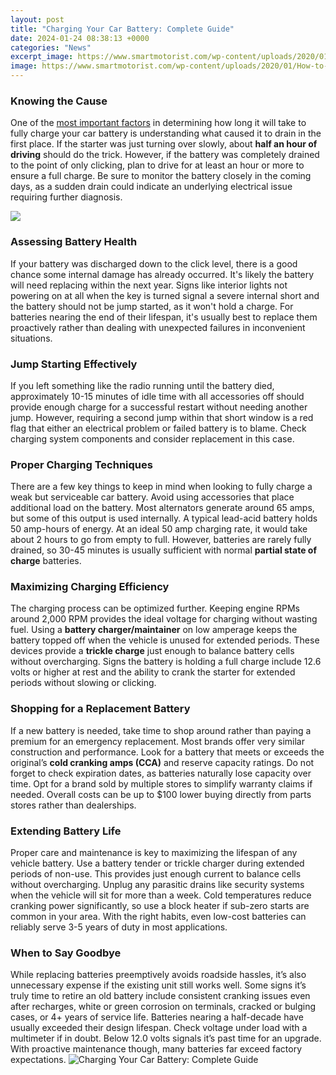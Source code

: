 ```yaml
---
layout: post
title: "Charging Your Car Battery: Complete Guide"
date: 2024-01-24 08:38:13 +0000
categories: "News"
excerpt_image: https://www.smartmotorist.com/wp-content/uploads/2020/01/How-to-Charge-a-Car-Battery.jpg
image: https://www.smartmotorist.com/wp-content/uploads/2020/01/How-to-Charge-a-Car-Battery.jpg
---
```


### Knowing the Cause 
One of the [most important factors](https://yt.io.vn/collection/alday) in determining how long it will take to fully charge your car battery is understanding what caused it to drain in the first place. If the starter was just turning over slowly, about **half an hour of driving** should do the trick. However, if the battery was completely drained to the point of only clicking, plan to drive for at least an hour or more to ensure a full charge. Be sure to monitor the battery closely in the coming days, as a sudden drain could indicate an underlying electrical issue requiring further diagnosis. 

![](https://mechanicbase.com/wp-content/uploads/2019/08/car-battery-charger.jpg)
### Assessing Battery Health
If your battery was discharged down to the click level, there is a good chance some internal damage has already occurred. It's likely the battery will need replacing within the next year. Signs like interior lights not powering on at all when the key is turned signal a severe internal short and the battery should not be jump started, as it won't hold a charge. For batteries nearing the end of their lifespan, it's usually best to replace them proactively rather than dealing with unexpected failures in inconvenient situations.
### Jump Starting Effectively 
If you left something like the radio running until the battery died, approximately 10-15 minutes of idle time with all accessories off should provide enough charge for a successful restart without needing another jump. However, requiring a second jump within that short window is a red flag that either an electrical problem or failed battery is to blame. Check charging system components and consider replacement in this case.  
### Proper Charging Techniques
There are a few key things to keep in mind when looking to fully charge a weak but serviceable car battery. Avoid using accessories that place additional load on the battery. Most alternators generate around 65 amps, but some of this output is used internally. A typical lead-acid battery holds 50 amp-hours of energy. At an ideal 50 amp charging rate, it would take about 2 hours to go from empty to full. However, batteries are rarely fully drained, so 30-45 minutes is usually sufficient with normal **partial state of charge** batteries.
### Maximizing Charging Efficiency
The charging process can be optimized further. Keeping engine RPMs around 2,000 RPM provides the ideal voltage for charging without wasting fuel. Using a **battery charger/maintainer** on low amperage keeps the battery topped off when the vehicle is unused for extended periods. These devices provide a **trickle charge** just enough to balance battery cells without overcharging. Signs the battery is holding a full charge include 12.6 volts or higher at rest and the ability to crank the starter for extended periods without slowing or clicking.
### Shopping for a Replacement Battery
If a new battery is needed, take time to shop around rather than paying a premium for an emergency replacement. Most brands offer very similar construction and performance. Look for a battery that meets or exceeds the original’s **cold cranking amps (CCA)** and reserve capacity ratings. Do not forget to check expiration dates, as batteries naturally lose capacity over time. Opt for a brand sold by multiple stores to simplify warranty claims if needed. Overall costs can be up to $100 lower buying directly from parts stores rather than dealerships.
### Extending Battery Life
Proper care and maintenance is key to maximizing the lifespan of any vehicle battery. Use a battery tender or trickle charger during extended periods of non-use. This provides just enough current to balance cells without overcharging. Unplug any parasitic drains like security systems when the vehicle will sit for more than a week. Cold temperatures reduce cranking power significantly, so use a block heater if sub-zero starts are common in your area. With the right habits, even low-cost batteries can reliably serve 3-5 years of duty in most applications.
### When to Say Goodbye
While replacing batteries preemptively avoids roadside hassles, it’s also unnecessary expense if the existing unit still works well. Some signs it’s truly time to retire an old battery include consistent cranking issues even after recharges, white or green corrosion on terminals, cracked or bulging cases, or 4+ years of service life. Batteries nearing a half-decade have usually exceeded their design lifespan. Check voltage under load with a multimeter if in doubt. Below 12.0 volts signals it’s past time for an upgrade. With proactive maintenance though, many batteries far exceed factory expectations.
![Charging Your Car Battery: Complete Guide](https://www.smartmotorist.com/wp-content/uploads/2020/01/How-to-Charge-a-Car-Battery.jpg)